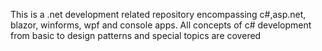 This is a .net development related repository encompassing c#,asp.net, blazor, winforms, wpf and console apps. 
All concepts of c# development from basic to design patterns and special topics are covered  
